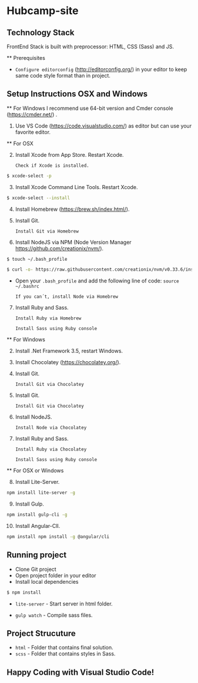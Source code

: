 # Hubcamp-site


## Technology Stack
FrontEnd Stack is built with preprocessor: HTML, CSS (Sass) and JS.

** Prerequisites

* `Configure editorconfig` (<http://editorconfig.org/>) in your editor to keep same code style format than in project.


## Setup Instructions OSX and Windows

** For Windows I recommend use 64-bit version and Cmder console (<https://cmder.net/>) .

1. Use VS Code (<https://code.visualstudio.com/>) as editor but can use your favorite editor.

** For OSX 

2. Install Xcode from App Store. Restart Xcode.

    `Check if Xcode is installed.`

```sh
$ xcode-select -p
```

3. Install Xcode Command Line Tools. Restart Xcode.

```sh
$ xcode-select --install
```

4. Install Homebrew (<https://brew.sh/index.html/>).

5. Install Git.

    `Install Git via Homebrew`

6. Install NodeJS via NPM (Node Version Manager <https://github.com/creationix/nvm/>).

```sh
$ touch ~/.bash_profile
```

```sh
$ curl -o- https://raw.githubusercontent.com/creationix/nvm/v0.33.6/install.sh | bash
```

* Open your `.bash_profile` and add the following line of code: `source ~/.bashrc`

  `If you can´t, install Node via Homebrew`

7. Install Ruby and Sass.

    `Install Ruby via Homebrew`

    `Install Sass using Ruby console`


** For Windows

2. Install .Net Framework 3.5, restart Windows.
3. Install Chocolatey (<https://chocolatey.org/>).
4. Install Git.

    `Install Git via Chocolatey`

5. Install Git.

    `Install Git via Chocolatey`

6. Install NodeJS.

    `Install Node via Chocolatey`

7. Install Ruby and Sass.

    `Install Ruby via Chocolatey`

    `Install Sass using Ruby console`


** For OSX or Windows

8. Install Lite-Server.

```sh
npm install lite-server -g
```

9. Install Gulp.
```sh
npm install gulp-cli -g
```

10. Install Angular-ClI.
```sh
npm install npm install -g @angular/cli
```

## Running project

* Clone Git project
* Open project folder in your editor
* Install local dependencies

```sh
$ npm install
```

* `lite-server`             - Start server in html folder.

* `gulp watch`              - Compile sass files.


## Project Strucuture

* `html`                    - Folder that contains final solution.
* `scss`                    - Folder that contains styles in Sass.

## Happy Coding with Visual Studio Code!

